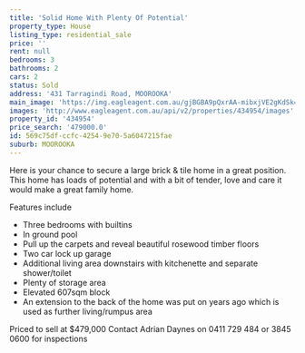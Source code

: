 ```yaml
---
title: 'Solid Home With Plenty Of Potential'
property_type: House
listing_type: residential_sale
price: ''
rent: null
bedrooms: 3
bathrooms: 2
cars: 2
status: Sold
address: '431 Tarragindi Road, MOOROOKA'
main_image: 'https://img.eagleagent.com.au/gjBGBA9pQxrAA-mibxjVE2gKdSk=/1280x854/smart/https://s3-us-west-2.amazonaws.com/eagleagent-orig/images/6819289/105476732-image-M.jpg'
images: 'http://www.eagleagent.com.au/api/v2/properties/434954/images'
property_id: '434954'
price_search: '479000.0'
id: 569c75df-ccfc-4254-9e70-5a6047215fae
suburb: MOOROOKA
---
```

Here is your chance to secure a large brick & tile home in a great position. This home has loads of potential and with a bit of tender, love and care it would make a great family home.

Features include
* Three bedrooms with builtins
* In ground pool
* Pull up the carpets and reveal beautiful rosewood timber floors
* Two car lock up garage
* Additional living area downstairs with kitchenette and separate shower/toilet
* Plenty of storage area
* Elevated 607sqm block
* An extension to the back of the home was put on years ago which is used as further living/rumpus area

Priced to sell at $479,000
Contact Adrian Daynes on 0411 729 484 or 3845 0600 for inspections